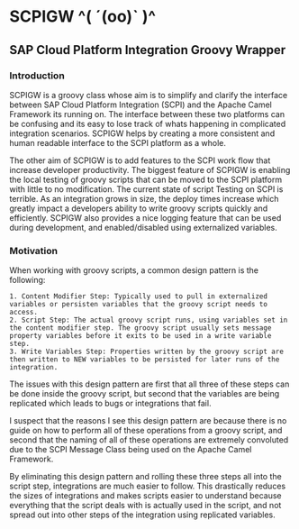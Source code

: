 # SCPIGW ^( ˊ(oo)ˋ )^
## SAP Cloud Platform Integration Groovy Wrapper
### Introduction
SCPIGW is a groovy class whose aim is to simplify and clarify the interface between SAP Cloud Platform Integration (SCPI) and the Apache Camel Framework its running on. The interface between these two platforms can be confusing and its easy to lose track of whats happening in complicated integration scenarios. SCPIGW helps by creating a more consistent and human readable interface to the SCPI platform as a whole.

The other aim of SCPIGW is to add features to the SCPI work flow that increase developer productivity. The biggest feature of SCPIGW is enabling the local testing of groovy scripts that can be moved to the SCPI platform with little to no modification. The current state of script Testing on SCPI is terrible. As an integration grows in size, the deploy times increase which greatly impact a developers ability to write groovy scripts quickly and efficiently. SCPIGW also provides a nice logging feature that can be used during development, and enabled/disabled using externalized variables.

### Motivation
When working with groovy scripts, a common design pattern is the following:

    1. Content Modifier Step: Typically used to pull in externalized variables or persisten variables that the groovy script needs to access.
    2. Script Step: The actual groovy script runs, using variables set in the content modifier step. The groovy script usually sets message property variables before it exits to be used in a write variable step.
    3. Write Variables Step: Properties written by the groovy script are then written to NEW variables to be persisted for later runs of the integration.

The issues with this design pattern are first that all three of these steps can be done inside the groovy script, but second that the variables are being replicated which leads to bugs or integrations that fail.

I suspect that the reasons I see this design pattern are because there is no guide on how to perform all of these operations from a groovy script, and second that the naming of all of these operations are extremely convoluted due to the SCPI Message Class being used on the Apache Camel Framework.

By eliminating this design pattern and rolling these three steps all into the script step, integrations are much easier to follow. This drastically reduces the sizes of integrations and makes scripts easier to understand because everything that the script deals with is actually used in the script, and not spread out into other steps of the integration using replicated variables.
